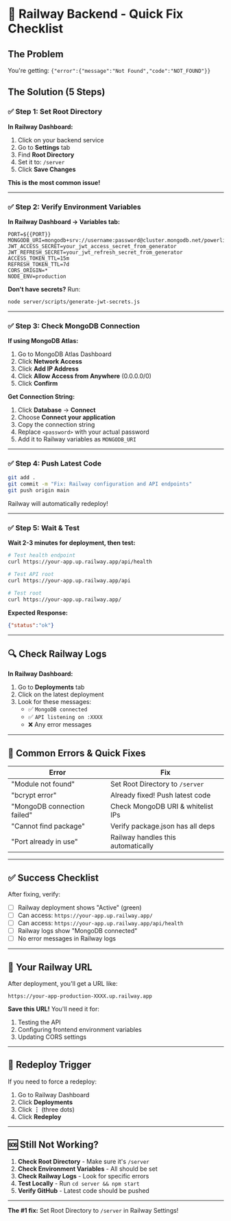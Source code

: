 # 🚀 Railway Backend - Quick Fix Checklist

## The Problem
You're getting: `{"error":{"message":"Not Found","code":"NOT_FOUND"}}`

## The Solution (5 Steps)

### ✅ Step 1: Set Root Directory
**In Railway Dashboard:**
1. Click on your backend service
2. Go to **Settings** tab
3. Find **Root Directory**
4. Set it to: `/server`
5. Click **Save Changes**

**This is the most common issue!**

---

### ✅ Step 2: Verify Environment Variables
**In Railway Dashboard → Variables tab:**

```env
PORT=${{PORT}}
MONGODB_URI=mongodb+srv://username:password@cluster.mongodb.net/powerlink
JWT_ACCESS_SECRET=your_jwt_access_secret_from_generator
JWT_REFRESH_SECRET=your_jwt_refresh_secret_from_generator
ACCESS_TOKEN_TTL=15m
REFRESH_TOKEN_TTL=7d
CORS_ORIGIN=*
NODE_ENV=production
```

**Don't have secrets?** Run:
```bash
node server/scripts/generate-jwt-secrets.js
```

---

### ✅ Step 3: Check MongoDB Connection

**If using MongoDB Atlas:**
1. Go to MongoDB Atlas Dashboard
2. Click **Network Access**
3. Click **Add IP Address**
4. Click **Allow Access from Anywhere** (0.0.0.0/0)
5. Click **Confirm**

**Get Connection String:**
1. Click **Database** → **Connect**
2. Choose **Connect your application**
3. Copy the connection string
4. Replace `<password>` with your actual password
5. Add it to Railway variables as `MONGODB_URI`

---

### ✅ Step 4: Push Latest Code

```bash
git add .
git commit -m "Fix: Railway configuration and API endpoints"
git push origin main
```

Railway will automatically redeploy!

---

### ✅ Step 5: Wait & Test

**Wait 2-3 minutes for deployment, then test:**

```bash
# Test health endpoint
curl https://your-app.up.railway.app/api/health

# Test API root
curl https://your-app.up.railway.app/api

# Test root
curl https://your-app.up.railway.app/
```

**Expected Response:**
```json
{"status":"ok"}
```

---

## 🔍 Check Railway Logs

**In Railway Dashboard:**
1. Go to **Deployments** tab
2. Click on the latest deployment
3. Look for these messages:
   - ✅ `MongoDB connected`
   - ✅ `API listening on :XXXX`
   - ❌ Any error messages

---

## 🎯 Common Errors & Quick Fixes

| Error | Fix |
|-------|-----|
| "Module not found" | Set Root Directory to `/server` |
| "bcrypt error" | Already fixed! Push latest code |
| "MongoDB connection failed" | Check MongoDB URI & whitelist IPs |
| "Cannot find package" | Verify package.json has all deps |
| "Port already in use" | Railway handles this automatically |

---

## ✅ Success Checklist

After fixing, verify:
- [ ] Railway deployment shows "Active" (green)
- [ ] Can access: `https://your-app.up.railway.app/`
- [ ] Can access: `https://your-app.up.railway.app/api/health`
- [ ] Railway logs show "MongoDB connected"
- [ ] No error messages in Railway logs

---

## 📝 Your Railway URL

After deployment, you'll get a URL like:
```
https://your-app-production-XXXX.up.railway.app
```

**Save this URL!** You'll need it for:
1. Testing the API
2. Configuring frontend environment variables
3. Updating CORS settings

---

## 🔄 Redeploy Trigger

If you need to force a redeploy:
1. Go to Railway Dashboard
2. Click **Deployments**
3. Click **⋮** (three dots)
4. Click **Redeploy**

---

## 🆘 Still Not Working?

1. **Check Root Directory** - Make sure it's `/server`
2. **Check Environment Variables** - All should be set
3. **Check Railway Logs** - Look for specific errors
4. **Test Locally** - Run `cd server && npm start`
5. **Verify GitHub** - Latest code should be pushed

---

**The #1 fix:** Set Root Directory to `/server` in Railway Settings!
